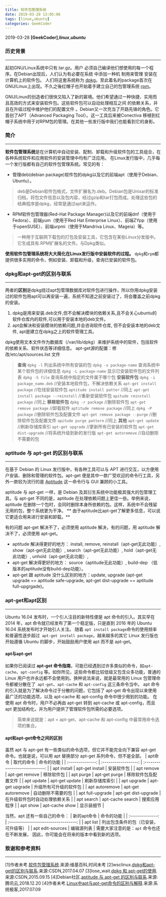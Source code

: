 ```yaml
---
title: 软件包管理系统
date: 2019-03-28 13:05:06
tags: [linux,ubuntu]
categories: GeekCoder
---
```


2019-03-28
**[GeekCoder]**,***linux***,***ubuntu***

### 历史背景
****
起初GNU/Linux系统中只有.tar.gz。用户 必须自己编译他们想使用的每一个程序。在Debian出现后，人们认为有必要在系统 中添加一种机 制用来管理 安装在计算机上的软件包。
人们将这套系统称为 [dpkg](https://zh.wikipedia.org/zh-cn/Dpkg)。至此着名的package首次在GNU/Linux上出现。不久之後红帽子也开始着手建立自己的包管理系统 [rpm](https://zh.wikipedia.org/wiki/RPM%E5%A5%97%E4%BB%B6%E7%AE%A1%E7%90%86%E5%93%A1)。

GNU/Linux的创造者们很快又陷入了新的窘境。他们希望通过一种快捷、实用而且高效的方式来安装软件包。这些软件包可以自动处理相互之间 的依赖关系，并且在升级过程中维护他们的配置文件 。Debian又一次充当了开路先锋的角色。它首创了APT（Advanced Packaging Tool）。这一工具后来被Conectiva 移植到红帽子系统中用于对RPM包的管理。在其他一些发行版中我们也能看到它的身影。

### 简介
****
**软件包管理系统**是在计算机中自动安装、配制、卸载和升级软件包的工具组合，在各种系统软件和应用软件的安装管理中均有广泛应用。
在Linux发行版中，几乎每一个发行版都有自己的软件包管理系统。常见的有：
- 管理deb(debian package)软件包的dpkg以及它的前端apt（使用于Debian、Ubuntu）。
> deb是Debian软件包格式，文件扩展名为.deb。Debian包是Unixar的标准归档，将包文件信息以及包内容，经过gzip和tar打包而成。处理这些包的经典程序是dpkg，经常是通过apt来运作。
- RPM软件包管理器(Red-Hat Package Manager)以及它的前端dnf（使用于Fedora）、前端yum（使用于Red Hat Enterprise Linux）、前端ZYpp（使用于openSUSE）、前端urpmi（使用于Mandriva Linux、Mageia）等。
> 一种用于互联网下载包的打包及安装工具，它包含在某些Linux分发版中。它生成具有.RPM扩展名的文件。与Dpkg类似。

**使用软件包管理系统将大大简化在Linux发行版中安装软件的过程。**
`dpkg`和`rpm`都提供很多实用的命令，例如安装、卸载和升级，查询已安装的软件包。

### dpkg和apt-get的区别与联系
****
两者的**区别**是dpkg绕过apt包管理数据库对软件包进行操作，所以你用dpkg安装过的软件包用apt可以再安装一遍，系统不知道之前安装过了，将会覆盖之前dpkg的安装。
1.  dpkg是用来安装.deb文件,但不会解决模块的依赖关系,且不会关心ubuntu的软件仓库内的软件,可以用于安装本地的deb文件。
2.  apt会解决和安装模块的依赖问题,并会咨询软件仓库, 但不会安装本地的deb文件, apt是建立在dpkg之上的软件管理工具。

dpkg使用文本文件作为数据库（/var/lib/dpkg）来维护系统中的软件，包括软件的依赖关系、软件状态等详细信息。 apt-get源的配置：修改/etc/apt/sources.list 文件 

> **查询**
> `dpkg -l` 列出系统中所有安装的包 
> `dpkg -s package-name` 查询系统中某个软件包的详细信息 
> `dpkg -L package-name` 显示已安装软件包的文件列表 
> `dpkg -S file` 查询系统中指定的文件属于哪个包
> **安装软件包**
> `dpkg -i package_name.deb`      //安装本地软件包，不解决依赖关系
> `apt-get install package`      //在线安装软件包
> `aptitude install patter`      //同上
> `apt-get install package --reinstall`      //重新安装软件包
> `apitude reinstall package`      //同上
> **移除软件包**
> `dpkg -r package`      //删除软件包
> `apt-get remove package`      //卸载软件
> `aptitude remove package`      //同上
> `dpkg -P package`      //删除软件包及配置文件
> `apt-get remove package --purge`      //删除软件包及配置文件
> `apitude purge pattern`      //同上
> **其他**
> `apt-get update`      //刷新存储库索引
> `apt-get upgrade`      //更新所有已安装的软件包 
> `apt-get dist-upgrade`      //将系统升级到新的发行版
> `apt-get autoremove`      //自动删除不需要的包

### aptitude 与 apt-get 的区别与联系
****
在基于 Debian 的 Linux 发行版中，有各种工具可以与 APT 进行交互，以方便用户安装、删除和管理的软件包。apt-get 便是其中一款广受欢迎的命令行工具，另外一款较为流行的是 [Aptitude](https://wiki.debian.org/Aptitude?action=show&redirect=aptitude) 这一命令行与 GUI 兼顾的小工具。

aptitude 与 apt-get 一样，是 Debian 及其衍生系统中功能极其强大的包管理工具。与 apt-get 不同的是，aptitude 在处理依赖问题上更佳一些。举例来说，aptitude 在删除一个包时，会同时删除本身所依赖的包。这样，系统中不会残留无用的包，整个系统更为干净。
** 由于aptitude比apt-get了解更多信息，可以说它更适合用来进行安装和卸载。**

有的问题 apt-get 解决不了，必须使用 aptitude 解决，有的问题，用 aptitude 解决不了，必须使用 apt-get。
- aptitude 解决得更好的地方： install, remove, reinstall（apt-get无此功能）, show（apt-get无此功能）, search（apt-get无此功能）, hold（apt-get无此功能）, unhold（apt-get无此功能）,
- apt-get 解决得更好的地方： source（aptitude无此功能）, build-dep （低版本的aptitude没有build-dep功能）。
- apt-get 跟 aptitude 没什么区别的地方：update, upgrade (apt-get upgrade == aptitude safe-upgrade, apt-get dist-upgrade == aptitude full-upgrgade)。

### apt-get和apt区别
****
Ubuntu 16.04 发布时，一个引人注目的新特性便是 apt 命令的引入。其实早在 2014 年，apt 命令就已经发布了第一个稳定版，只是直到 2016 年的 Ubuntu 16.04 系统发布时才开始引人关注。
随着 `apt install package`命令的使用频率和普遍性逐步超过` apt-get install package`，越来越多的其它 Linux 发行版也开始遵循 Ubuntu 的脚步，开始鼓励用户使用 apt 而不是 apt-get。
#### apt与apt-get
如果你已阅读过 **apt-get 命令指南**，可能已经遇到过许多类似的命令，如`apt-cache`、`apt-config` 等。如你所见，这些命令都比较低级又包含众多功能，普通的 Linux 用户也许永远都不会使用到。换种说法来说，就是最常用的 Linux 包管理命令都被分散在了` apt-get`、`apt-cache` 和 `apt-config` 这三条命令当中。
apt 命令的引入就是为了解决命令过于分散的问题，它包括了 apt-get 命令出现以来使用最广泛的功能选项，以及 apt-cache 和 apt-config 命令中很少用到的功能。
在使用 apt 命令时，用户不必再由 apt-get 转到 apt-cache 或 apt-config，而且 apt 更加结构化，并为用户提供了管理软件包所需的必要选项。
> 简单来说就是：apt = apt-get、apt-cache 和 apt-config 中最常用命令选项的集合。

#### apt和apt-get命令之间的区别
虽然 apt 与 apt-get 有一些类似的命令选项，但它并不能完全向下兼容 apt-get 命令。也就是说，可以用 apt 替换部分 apt-get 系列命令，但不是全部。
|     apt命令      |      取代的命令      |           命令的功能           |
| :--------------: | :------------------: | :----------------------------: |
|   apt install    |   apt-get install    |           安装软件包           |
|    apt remove    |    apt-get remove    |           移除软件包           |
|    apt purge     |    apt-get purge     |      移除软件包及配置文件      |
|    apt update    |    apt-get update    |         刷新存储库索引         |
|   apt upgrade    |   apt-get upgrade    |     升级所有可升级的软件包     |
|  apt autoremove  |  apt-get autoremove  |       自动删除不需要的包       |
| apt full-upgrade | apt-get dist-upgrade | 在升级软件包时自动处理依赖关系 |
|    apt search    |   apt-cache search   |          搜索应用程序          |
|     apt show     |    apt-cache show    |           显示装细节           |

当然，apt 还有一些自己的命令：
|   新的apt命令    |              命令的功能              |
| :--------------: | :----------------------------------: |
|     apt list     | 列出包含条件的包（已安装，可升级等） |
| apt edit-sources |              编辑源列表              |
需要大家注意的是：`apt` 命令也还在不断发展， 因此，你可能会在将来的版本中看到新的选项。

### 致谢和参考资料
****
[1]作者未考.[软件包管理系统](https://zh.wikipedia.org/wiki/%E8%BD%AF%E4%BB%B6%E5%8C%85%E7%AE%A1%E7%90%86%E7%B3%BB%E7%BB%9F).来源:维基百科,时间未考
[2]wsclinux.[dpkg和apt-get的区别与联系](https://blog.csdn.net/wsclinux/article/details/69501992).来源:CSDN,2017.04.07
[3]lose_wait.[dpkg 和 apt-get的使用](https://blog.csdn.net/u012012939/article/details/48465185).来源:CSDN,2015.09.15
[4]Debian社区.[aptitude 与 apt-get 的区别与联系](https://cloud.tencent.com/developer/article/1374705).来源:腾讯云,2018.12.20
[4]作者未考.[Linux中apt与apt-get命令的区别与解释](https://www.sysgeek.cn/apt-vs-apt-get/).来源:系统极客,2017.07.09